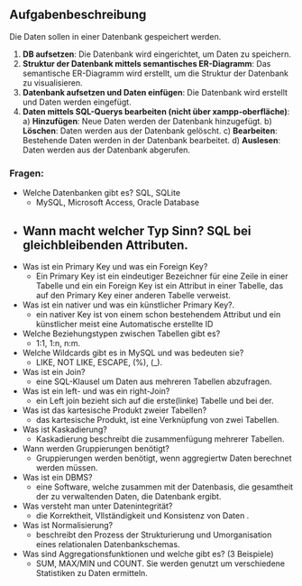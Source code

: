 ## Aufgabenbeschreibung
Die Daten sollen in einer Datenbank gespeichert werden.

1. **DB aufsetzen**: Die Datenbank wird eingerichtet, um Daten zu speichern.
2. **Struktur der Datenbank mittels semantisches ER-Diagramm**: Das semantische ER-Diagramm wird erstellt, um die Struktur der Datenbank zu visualisieren.
3. **Datenbank aufsetzen und Daten einfügen**: Die Datenbank wird erstellt und Daten werden eingefügt.
4. **Daten mittels SQL-Querys bearbeiten (nicht über xampp-oberfläche)**:
   a) **Hinzufügen**: Neue Daten werden der Datenbank hinzugefügt.
   b) **Löschen**: Daten werden aus der Datenbank gelöscht.
   c) **Bearbeiten**: Bestehende Daten werden in der Datenbank bearbeitet.
   d) **Auslesen**: Daten werden aus der Datenbank abgerufen.

### Fragen:

- Welche Datenbanken gibt es? SQL, SQLite
   - MySQL, Microsoft Access, Oracle Database 
- Wann macht welcher Typ Sinn? SQL bei gleichbleibenden Attributen.
   - 
- Was ist ein Primary Key und was ein Foreign Key?
   - Ein Primary Key ist ein eindeutiger Bezeichner für eine Zeile in einer Tabelle und ein ein Foreign Key ist ein Attribut in einer Tabelle, das auf den Primary Key einer anderen Tabelle verweist.
- Was ist ein nativer und was ein künstlicher Primary Key?.
   - ein nativer Key ist von einem schon bestehendem Attribut und ein künstlicher meist eine Automatische erstellte ID 
- Welche Beziehungstypen zwischen Tabellen gibt es?
   - 1:1, 1:n, n:m. 
- Welche Wildcards gibt es in MySQL und was bedeuten sie?
   - LIKE, NOT LIKE, ESCAPE, (%), (_).
- Was ist ein Join?
   - eine SQL-Klausel um Daten aus mehreren Tabellen abzufragen.
- Was ist ein left- und was ein right-Join?
   - ein Left join bezieht sich auf die erste(linke) Tabelle und bei der. 
- Was ist das kartesische Produkt zweier Tabellen?
   - das kartesische Produkt, ist eine Verknüpfung von zwei Tabellen. 
- Was ist Kaskadierung?
   - Kaskadierung beschreibt die zusammenfügung mehrerer Tabellen.
- Wann werden Gruppierungen benötigt?
   - Gruppierungen werden benötigt, wenn aggregiertw Daten berechnet werden müssen.
- Was ist ein DBMS?
   - eine Software, welche zusammen mit der Datenbasis, die gesamtheit der zu verwaltenden Daten, die Datenbank ergibt.
- Was versteht man unter Datenintegrität?
   - die Korrektheit, Vllständigkeit und Konsistenz von Daten .
- Was ist Normalisierung?
   - beschreibt den Prozess der Strukturierung und Umorganisation eines relationalen Datenbankschemas.
- Was sind Aggregationsfunktionen und welche gibt es? (3 Beispiele)
   - SUM, MAX/MIN und COUNT. Sie werden genutzt um verschiedene Statistiken zu Daten ermitteln.
